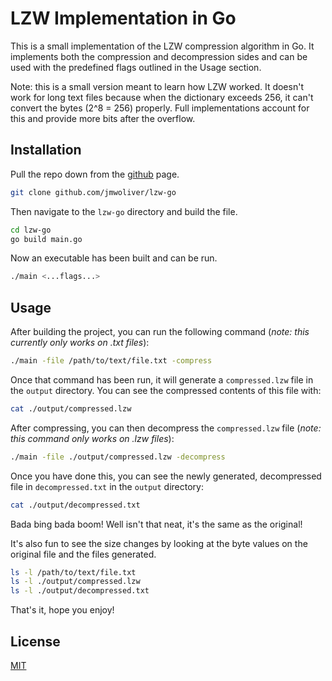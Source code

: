 # LZW Implementation in Go

This is a small implementation of the LZW compression algorithm in Go. It implements both the compression and decompression sides and can be used with the predefined flags outlined in the Usage section.

Note: this is a small version meant to learn how LZW worked. It doesn't work for long text files because when the dictionary exceeds 256, it can't convert the bytes (2^8 = 256) properly. Full implementations account for this and provide more bits after the overflow.

## Installation

Pull the repo down from the [github](https://github.com/jmwoliver/lzw-go) page.

```bash
git clone github.com/jmwoliver/lzw-go
```

Then navigate to the `lzw-go` directory and build the file.

```bash
cd lzw-go
go build main.go
```

Now an executable has been built and can be run.

```bash
./main <...flags...>
```


## Usage

After building the project, you can run the following command (*note: this currently only works on .txt files*):

```bash
./main -file /path/to/text/file.txt -compress
```

Once that command has been run, it will generate a `compressed.lzw` file in the `output` directory. You can see the compressed contents of this file with:

```bash
cat ./output/compressed.lzw
```

After compressing, you can then decompress the `compressed.lzw` file (*note: this command only works on .lzw files*):

```bash
./main -file ./output/compressed.lzw -decompress
```

Once you have done this, you can see the newly generated, decompressed file in `decompressed.txt` in the `output` directory:

```bash
cat ./output/decompressed.txt
```

Bada bing bada boom! Well isn't that neat, it's the same as the original!

It's also fun to see the size changes by looking at the byte values on the original file and the files generated.

```bash
ls -l /path/to/text/file.txt
ls -l ./output/compressed.lzw
ls -l ./output/decompressed.txt
```

That's it, hope you enjoy!

## License
[MIT](https://choosealicense.com/licenses/mit/)